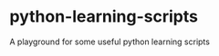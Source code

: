 python-learning-scripts
=======================

A playground for some useful python learning scripts
